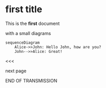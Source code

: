 # first title

This is the **first** document

with a small diagrams

```mermaid
sequenceDiagram
    Alice->>John: Hello John, how are you?
    John-->>Alice: Great!
```
<<<

next page

END OF TRANSMISSION

